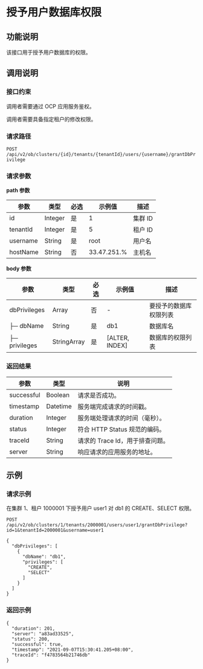 # 授予用户数据库权限

## 功能说明

该接口用于授予用户数据库的权限。

## 调用说明

### 接口约束

调用者需要通过 OCP 应用服务鉴权。

调用者需要具备指定租户的修改权限。

### 请求路径

`POST /api/v2/ob/clusters/{id}/tenants/{tenantId}/users/{username}/grantDbPrivilege`

### 请求参数

**path 参数**

|    参数    |   类型    | 必选 | 示例值  |  描述   |
|----------|---------|-------|------|-------|
| id       | Integer | 是  | 1    | 集群 ID |
| tenantId | Integer | 是  | 5    | 租户 ID |
| username | String  | 是  | root | 用户名   |
| hostName | String  | 否  | 33.47.251.%        | 主机名 |

**body 参数**

|      参数       |     类型      | 必选 |       示例值        |     描述      |
|---------------|-------------|--------|------------------|-------------|
| dbPrivileges  | Array       | 否  | -                | 要授予的数据库权限列表 |
| ├─ dbName     | String      | 是  | db1              | 数据库名        |
| ├─ privileges | StringArray | 是  | \[ALTER, INDEX\] | 数据库的权限列表    |

### 返回结果

|     参数     |    类型    |          说明           |
|------------|----------|-----------------------|
| successful | Boolean  | 请求是否成功。               |
| timestamp  | Datetime | 服务端完成请求的时间戳。          |
| duration   | Integer  | 服务端处理请求的时间（毫秒）。       |
| status     | Integer  | 符合 HTTP Status 规范的编码。 |
| traceId    | String   | 请求的 Trace Id，用于排查问题。  |
| server     | String   | 响应请求的应用服务的地址。         |

## 示例

### 请求示例

在集群 1、租户 1000001 下授予用户 user1 对 db1 的 CREATE、SELECT 权限。

`POST /api/v2/ob/clusters/1/tenants/2000001/users/user1/grantDbPrivilege?id=1&tenantId=2000001&username=user1`

```unknow
{
  "dbPrivileges": [
    {
      "dbName": "db1",
      "privileges": [
        "CREATE",
        "SELECT"
      ]
    }
  ]
}
```

### 返回示例

```unknow
{
  "duration": 201,
  "server": "a83ad33525",
  "status": 200,
  "successful": true,
  "timestamp": "2021-09-07T15:30:41.205+08:00",
  "traceId": "f4783564b21746db"
}
```
